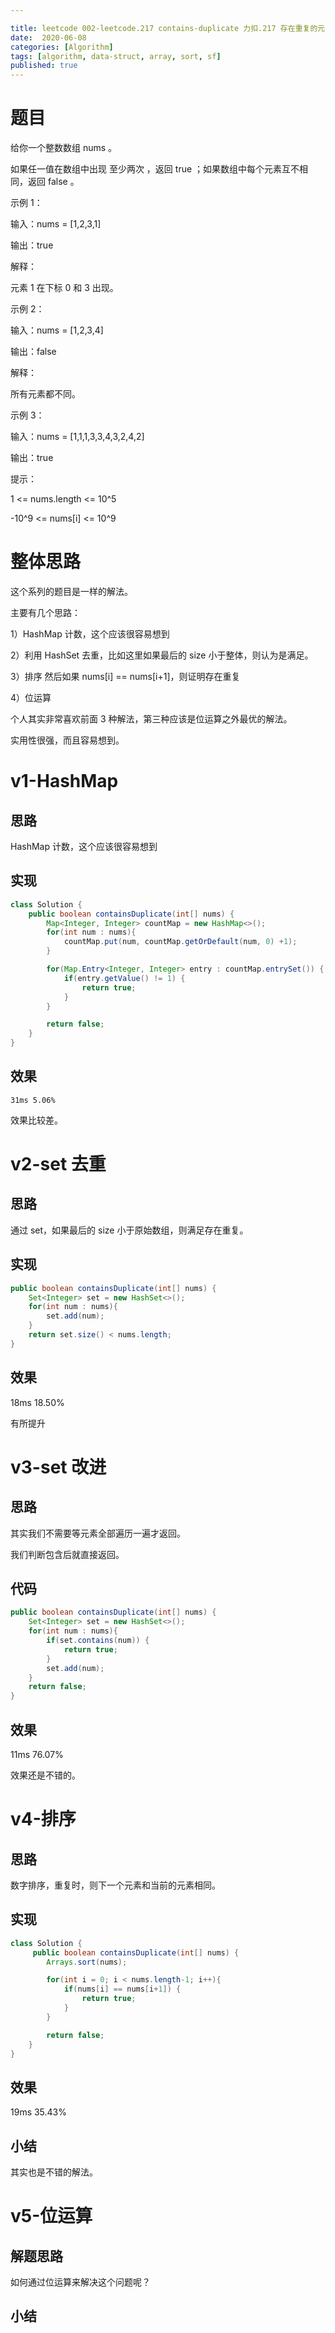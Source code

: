 ```yaml
---

title: leetcode 002-leetcode.217 contains-duplicate 力扣.217 存在重复的元素
date:  2020-06-08
categories: [Algorithm]
tags: [algorithm, data-struct, array, sort, sf]
published: true
---
```



# 题目

给你一个整数数组 nums 。

如果任一值在数组中出现 至少两次 ，返回 true ；如果数组中每个元素互不相同，返回 false 。

示例 1：

输入：nums = [1,2,3,1]

输出：true

解释：

元素 1 在下标 0 和 3 出现。

示例 2：

输入：nums = [1,2,3,4]

输出：false

解释：

所有元素都不同。

示例 3：

输入：nums = [1,1,1,3,3,4,3,2,4,2]

输出：true

提示：

1 <= nums.length <= 10^5

-10^9 <= nums[i] <= 10^9

# 整体思路

这个系列的题目是一样的解法。

主要有几个思路：

1）HashMap 计数，这个应该很容易想到

2）利用 HashSet 去重，比如这里如果最后的 size 小于整体，则认为是满足。

3）排序 然后如果 nums[i] == nums[i+1]，则证明存在重复

4）位运算

个人其实非常喜欢前面 3 种解法，第三种应该是位运算之外最优的解法。

实用性很强，而且容易想到。

# v1-HashMap

## 思路

HashMap 计数，这个应该很容易想到

## 实现

```java
class Solution {
    public boolean containsDuplicate(int[] nums) {
        Map<Integer, Integer> countMap = new HashMap<>();
        for(int num : nums){
            countMap.put(num, countMap.getOrDefault(num, 0) +1);
        }

        for(Map.Entry<Integer, Integer> entry : countMap.entrySet()) {
            if(entry.getValue() != 1) {
                return true;
            }
        }

        return false;
    }
}
```

## 效果

```
31ms 5.06%
```

效果比较差。

# v2-set 去重

## 思路

通过 set，如果最后的 size 小于原始数组，则满足存在重复。

## 实现

```java
public boolean containsDuplicate(int[] nums) {
    Set<Integer> set = new HashSet<>();
    for(int num : nums){
        set.add(num);
    }
    return set.size() < nums.length;
}
```

## 效果

18ms 18.50%

有所提升

# v3-set 改进

## 思路

其实我们不需要等元素全部遍历一遍才返回。

我们判断包含后就直接返回。

## 代码

```java
public boolean containsDuplicate(int[] nums) {
    Set<Integer> set = new HashSet<>();
    for(int num : nums){
        if(set.contains(num)) {
            return true;
        }
        set.add(num);
    }
    return false;
}
```

## 效果

11ms 76.07%

效果还是不错的。

# v4-排序

## 思路

数字排序，重复时，则下一个元素和当前的元素相同。

## 实现

```java
class Solution {
     public boolean containsDuplicate(int[] nums) {
        Arrays.sort(nums);

        for(int i = 0; i < nums.length-1; i++){
            if(nums[i] == nums[i+1]) {
                return true;
            }
        }

        return false;
    }
}
```

## 效果 

19ms 35.43%

## 小结

其实也是不错的解法。

# v5-位运算

## 解题思路

如何通过位运算来解决这个问题呢？






## 小结


